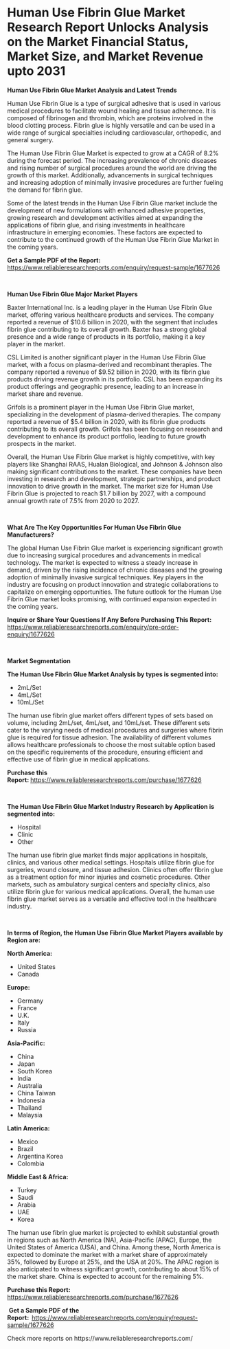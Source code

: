 <p><h1>Human Use Fibrin Glue Market Research Report Unlocks Analysis on the Market Financial Status, Market Size, and Market Revenue upto 2031</h1></p><p><strong>Human Use Fibrin Glue Market Analysis and Latest Trends</strong></p>
<p><p>Human Use Fibrin Glue is a type of surgical adhesive that is used in various medical procedures to facilitate wound healing and tissue adherence. It is composed of fibrinogen and thrombin, which are proteins involved in the blood clotting process. Fibrin glue is highly versatile and can be used in a wide range of surgical specialties including cardiovascular, orthopedic, and general surgery.</p><p>The Human Use Fibrin Glue Market is expected to grow at a CAGR of 8.2% during the forecast period. The increasing prevalence of chronic diseases and rising number of surgical procedures around the world are driving the growth of this market. Additionally, advancements in surgical techniques and increasing adoption of minimally invasive procedures are further fueling the demand for fibrin glue.</p><p>Some of the latest trends in the Human Use Fibrin Glue market include the development of new formulations with enhanced adhesive properties, growing research and development activities aimed at expanding the applications of fibrin glue, and rising investments in healthcare infrastructure in emerging economies. These factors are expected to contribute to the continued growth of the Human Use Fibrin Glue Market in the coming years.</p></p>
<p><strong>Get a Sample PDF of the Report:&nbsp;</strong> <a href="https://www.reliableresearchreports.com/enquiry/request-sample/1677626">https://www.reliableresearchreports.com/enquiry/request-sample/1677626</a></p>
<p>&nbsp;</p>
<p><strong>Human Use Fibrin Glue Major Market Players</strong></p>
<p><p>Baxter International Inc. is a leading player in the Human Use Fibrin Glue market, offering various healthcare products and services. The company reported a revenue of $10.6 billion in 2020, with the segment that includes fibrin glue contributing to its overall growth. Baxter has a strong global presence and a wide range of products in its portfolio, making it a key player in the market.</p><p>CSL Limited is another significant player in the Human Use Fibrin Glue market, with a focus on plasma-derived and recombinant therapies. The company reported a revenue of $9.52 billion in 2020, with its fibrin glue products driving revenue growth in its portfolio. CSL has been expanding its product offerings and geographic presence, leading to an increase in market share and revenue.</p><p>Grifols is a prominent player in the Human Use Fibrin Glue market, specializing in the development of plasma-derived therapies. The company reported a revenue of $5.4 billion in 2020, with its fibrin glue products contributing to its overall growth. Grifols has been focusing on research and development to enhance its product portfolio, leading to future growth prospects in the market.</p><p>Overall, the Human Use Fibrin Glue market is highly competitive, with key players like Shanghai RAAS, Hualan Biological, and Johnson & Johnson also making significant contributions to the market. These companies have been investing in research and development, strategic partnerships, and product innovation to drive growth in the market. The market size for Human Use Fibrin Glue is projected to reach $1.7 billion by 2027, with a compound annual growth rate of 7.5% from 2020 to 2027.</p></p>
<p>&nbsp;</p>
<p><strong>What Are The Key Opportunities For Human Use Fibrin Glue Manufacturers?</strong></p>
<p><p>The global Human Use Fibrin Glue market is experiencing significant growth due to increasing surgical procedures and advancements in medical technology. The market is expected to witness a steady increase in demand, driven by the rising incidence of chronic diseases and the growing adoption of minimally invasive surgical techniques. Key players in the industry are focusing on product innovation and strategic collaborations to capitalize on emerging opportunities. The future outlook for the Human Use Fibrin Glue market looks promising, with continued expansion expected in the coming years.</p></p>
<p><strong>Inquire or Share Your Questions If Any Before Purchasing This Report:</strong> <a href="https://www.reliableresearchreports.com/enquiry/pre-order-enquiry/1677626">https://www.reliableresearchreports.com/enquiry/pre-order-enquiry/1677626</a></p>
<p>&nbsp;</p>
<p><strong>Market Segmentation</strong></p>
<p><strong>The Human Use Fibrin Glue Market Analysis by types is segmented into:</strong></p>
<p><ul><li>2mL/Set</li><li>4mL/Set</li><li>10mL/Set</li></ul></p>
<p><p>The human use fibrin glue market offers different types of sets based on volume, including 2mL/set, 4mL/set, and 10mL/set. These different sets cater to the varying needs of medical procedures and surgeries where fibrin glue is required for tissue adhesion. The availability of different volumes allows healthcare professionals to choose the most suitable option based on the specific requirements of the procedure, ensuring efficient and effective use of fibrin glue in medical applications.</p></p>
<p><strong>Purchase this Report:&nbsp;</strong><a href="https://www.reliableresearchreports.com/purchase/1677626">https://www.reliableresearchreports.com/purchase/1677626</a></p>
<p>&nbsp;</p>
<p><strong>The Human Use Fibrin Glue Market Industry Research by Application is segmented into:</strong></p>
<p><ul><li>Hospital</li><li>Clinic</li><li>Other</li></ul></p>
<p><p>The human use fibrin glue market finds major applications in hospitals, clinics, and various other medical settings. Hospitals utilize fibrin glue for surgeries, wound closure, and tissue adhesion. Clinics often offer fibrin glue as a treatment option for minor injuries and cosmetic procedures. Other markets, such as ambulatory surgical centers and specialty clinics, also utilize fibrin glue for various medical applications. Overall, the human use fibrin glue market serves as a versatile and effective tool in the healthcare industry.</p></p>
<p>&nbsp;</p>
<p><strong>In terms of Region, the Human Use Fibrin Glue Market Players available by Region are:</strong></p>
<p>
    <p> <strong> North America: </strong>
        <ul>
            <li>United States</li>
            <li>Canada</li>
        </ul>
        </p> 
    <p> <strong> Europe: </strong>
        <ul>
            <li>Germany</li>
            <li>France</li>
            <li>U.K.</li>
            <li>Italy</li>
            <li>Russia</li>
        </ul>
        </p> 
    <p> <strong> Asia-Pacific: </strong>
        <ul>
            <li>China</li>
            <li>Japan</li>
            <li>South Korea</li>
            <li>India</li>
            <li>Australia</li>
            <li>China Taiwan</li>
            <li>Indonesia</li>
            <li>Thailand</li>
            <li>Malaysia</li>
        </ul>
        </p> 
    <p> <strong> Latin America: </strong>
        <ul>
            <li>Mexico</li>
            <li>Brazil</li>
            <li>Argentina Korea</li>
            <li>Colombia</li>
        </ul>
        </p> 
    <p> <strong> Middle East & Africa: </strong>
        <ul>
            <li>Turkey</li>
            <li>Saudi</li>
            <li>Arabia</li>
            <li>UAE</li>
            <li>Korea</li>
        </ul>
    </p>
    </p>
<p><p>The human use fibrin glue market is projected to exhibit substantial growth in regions such as North America (NA), Asia-Pacific (APAC), Europe, the United States of America (USA), and China. Among these, North America is expected to dominate the market with a market share of approximately 35%, followed by Europe at 25%, and the USA at 20%. The APAC region is also anticipated to witness significant growth, contributing to about 15% of the market share. China is expected to account for the remaining 5%.</p></p>
<p><strong>Purchase this Report: </strong><a href="https://www.reliableresearchreports.com/purchase/1677626">https://www.reliableresearchreports.com/purchase/1677626</a></p>
<p>&nbsp;<strong>Get a Sample PDF of the Report:&nbsp;&nbsp;</strong><a href="https://www.reliableresearchreports.com/enquiry/request-sample/1677626">https://www.reliableresearchreports.com/enquiry/request-sample/1677626</a></p>
<p><strong></strong></p>
<p>Check more reports on https://www.reliableresearchreports.com/</p>